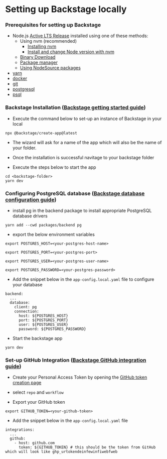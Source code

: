 # Setting up Backstage locally

### Prerequisites for setting up Backstage
- Node.js [Active LTS Release](https://nodejs.org/en/blog/release) installed using one of these methods:
    - Using nvm (recommended)
      - [Installing nvm](https://github.com/nvm-sh/nvm#install--update-script)
      - [Install and change Node version with nvm](https://nodejs.org/en/download/package-manager#nvm)
    - [Binary Download](https://nodejs.org/en/download)
    - [Package manager](https://nodejs.org/en/download/package-manager)
    - [Using NodeSource packages](https://github.com/nodesource/distributions/blob/master/README.md)
- [yarn](https://classic.yarnpkg.com/en/docs/install)
- [docker](https://docs.docker.com/engine/install/)
- [git](https://github.com/git-guides/install-git)
- [postgresql](https://www.postgresql.org/download/)
- [psql](https://www.timescale.com/blog/how-to-install-psql-on-mac-ubuntu-debian-windows/) 

### Backstage Installation ([Backstage getting started guide](https://backstage.io/docs/getting-started/#create-your-backstage-app))

- Execute the command below to set-up an instance of Backstage in your local
```
npx @backstage/create-app@latest
```

- The wizard will ask for a name of the app which will also be the name of your folder.

- Once the installation is successful navitage to your backstage folder

- Execute the steps below to start the app
```
cd <backstage-folder>
yarn dev
```


### Configuring PostgreSQL database ([Backstage database configuration guide](https://backstage.io/docs/tutorials/configuring-plugin-databases/))

- install pg in the backend package to install appropriate PostgreSQL database drivers
```
yarn add --cwd packages/backend pg
```

- export the below environment variables
```
export POSTGRES_HOST=<your-postgres-host-name>
```
```
export POSTGRES_PORT=<your-postgres-port>
```
```
export POSTGRES_USER=<your-postgres-user-name>
```
```
export POSTGRES_PASSWORD=<your-postgres-password>
```


- Add the snippet below in the `app-config.local.yaml` file to configure your database
```
backend:
  ...
  database:
    client: pg
    connection:
      host: ${POSTGRES_HOST}
      port: ${POSTGRES_PORT}
      user: ${POSTGRES_USER}
      password: ${POSTGRES_PASSWORD}
```

- Start the backstage app
```
yarn dev
```


### Set-up GitHub Integration ([Backstage GitHub integration guide](https://backstage.io/docs/getting-started/configuration#setting-up-a-github-integration))

- Create your Personal Access Token by opening the [GitHub token creation page](https://github.com/settings/tokens/new)

- select `repo` and `workflow`

- Export your GitHub token
```
export GITHUB_TOKEN=<your-github-token>
```

- Add the snippet below in the `app-config.local.yaml` file

```
integrations:
  ...
  github:
    - host: github.com
      token: ${GITHUB_TOKEN} # this should be the token from GitHub which will look like ghp_urtokendeinfewinfiwebfweb
```
